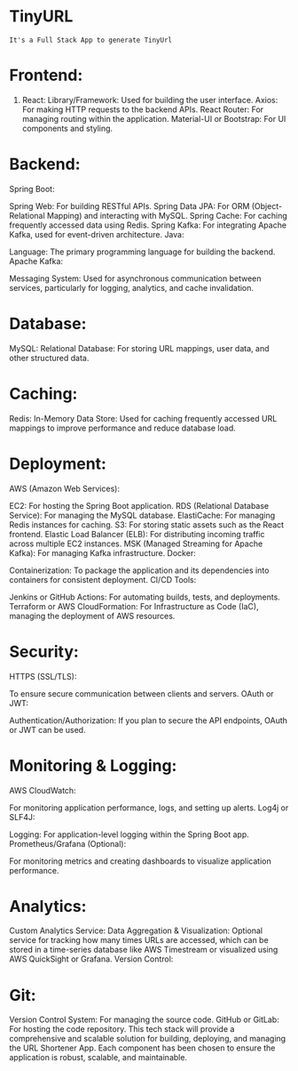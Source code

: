 # TinyURL
    It's a Full Stack App to generate TinyUrl

#   Frontend:
1. React:
Library/Framework: Used for building the user interface.
Axios: For making HTTP requests to the backend APIs.
React Router: For managing routing within the application.
Material-UI or Bootstrap: For UI components and styling.
#   Backend:
Spring Boot:

Spring Web: For building RESTful APIs.
Spring Data JPA: For ORM (Object-Relational Mapping) and interacting with MySQL.
Spring Cache: For caching frequently accessed data using Redis.
Spring Kafka: For integrating Apache Kafka, used for event-driven architecture.
Java:

Language: The primary programming language for building the backend.
Apache Kafka:

Messaging System: Used for asynchronous communication between services, particularly for logging, analytics, and cache invalidation.
# Database:
MySQL:
Relational Database: For storing URL mappings, user data, and other structured data.
# Caching:
Redis:
In-Memory Data Store: Used for caching frequently accessed URL mappings to improve performance and reduce database load.
# Deployment:
AWS (Amazon Web Services):

EC2: For hosting the Spring Boot application.
RDS (Relational Database Service): For managing the MySQL database.
ElastiCache: For managing Redis instances for caching.
S3: For storing static assets such as the React frontend.
Elastic Load Balancer (ELB): For distributing incoming traffic across multiple EC2 instances.
MSK (Managed Streaming for Apache Kafka): For managing Kafka infrastructure.
Docker:

Containerization: To package the application and its dependencies into containers for consistent deployment.
CI/CD Tools:

Jenkins or GitHub Actions: For automating builds, tests, and deployments.
Terraform or AWS CloudFormation: For Infrastructure as Code (IaC), managing the deployment of AWS resources.
# Security:
HTTPS (SSL/TLS):

To ensure secure communication between clients and servers.
OAuth or JWT:

Authentication/Authorization: If you plan to secure the API endpoints, OAuth or JWT can be used.
# Monitoring & Logging:
AWS CloudWatch:

For monitoring application performance, logs, and setting up alerts.
Log4j or SLF4J:

Logging: For application-level logging within the Spring Boot app.
Prometheus/Grafana (Optional):

For monitoring metrics and creating dashboards to visualize application performance.
# Analytics:
Custom Analytics Service:
Data Aggregation & Visualization: Optional service for tracking how many times URLs are accessed, which can be stored in a time-series database like AWS Timestream or visualized using AWS QuickSight or Grafana.
Version Control:
# Git:
Version Control System: For managing the source code.
GitHub or GitLab: For hosting the code repository.
This tech stack will provide a comprehensive and scalable solution for building, deploying, and managing the URL Shortener App. Each component has been chosen to ensure the application is robust, scalable, and maintainable.
